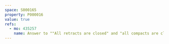 ```yaml
---
space: S000165
property: P000016
value: true
refs:
  - mo: 435257
    name: Answer to ""All retracts are closed" and "all compacts are closed""
---
```


